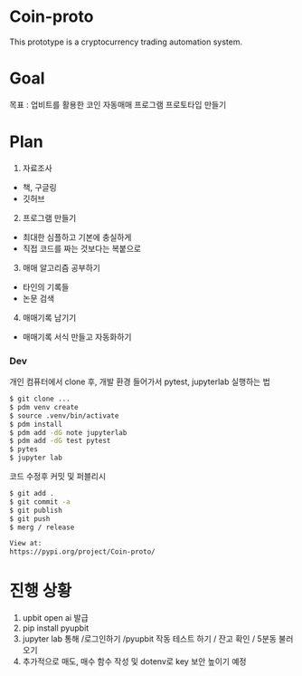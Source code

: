 # Coin-proto
This prototype is a cryptocurrency trading automation system.

# Goal 
목표 : 업비트를 활용한 코인 자동매매 프로그램 프로토타입 만들기

# Plan
 1. 자료조사
 - 책, 구글링
 - 깃허브

 2. 프로그램 만들기
 - 최대한 심플하고 기본에 충실하게
 - 직접 코드를 짜는 것보다는 복붙으로

 3. 매매 알고리즘 공부하기
 - 타인의 기록들
 - 논문 검색

 4.  매매기록 남기기
 - 매매기록 서식 만들고 자동화하기

### Dev
개인 컴퓨터에서 clone 후, 개발 환경 들어가서 pytest, jupyterlab 실행하는 법
```bash
$ git clone ...
$ pdm venv create
$ source .venv/bin/activate
$ pdm install
$ pdm add -dG note jupyterlab
$ pdm add -dG test pytest
$ pytes
$ jupyter lab
```

코드 수정후 커밋 및 퍼블리시 
```bash
$ git add .
$ git commit -a
$ git publish
$ git push
$ merg / release

View at:
https://pypi.org/project/Coin-proto/
```
# 진행 상황
1. upbit open ai 발급 
2. pip install pyupbit
3. jupyter lab 통해 /로그인하기 /pyupbit 작동 테스트 하기 /  잔고 확인 / 5분동 불러오기
4. 추가적으로 매도, 매수 함수 작성 및 dotenv로 key 보안 높이기 예정  


